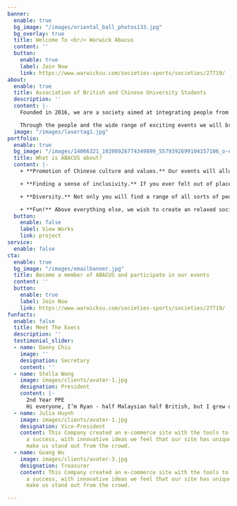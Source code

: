 ```yaml
---
banner:
  enable: true
  bg_image: "/images/oriental_ball_photos133.jpg"
  bg_overlay: true
  title: Welcome To <br/> Warwick Abacus
  content: ''
  button:
    enable: true
    label: Join Now
    link: https://www.warwicksu.com/societies-sports/societies/27719/
about:
  enable: true
  title: Association of British and Chinese University Students
  description: ''
  content: |-
    Founded in 2016, we are a society aimed at integrating people from all backgrounds sharing a common interest in Chinese and Asian culture. We do this through organising a variety of enjoyable events throughout the year. Dim Sum, bowling, Hot Pot and karaoke are some of the examples of events we have organised in the past. We hope to play a pivotal role in eliminating any barriers and misconceptions perceived to exist between student communities from different cultures and origins.

    Through the people and the wide range of exciting events we will bring you throughout the year, we hope you will have a happy and unforgettable university experience and establish lifelong friendships. Therefore, what have you got to lose? Come to have fun and meet new people at our next event!
  image: "/images/lasertag1.jpg"
portfolio:
  enable: true
  bg_image: "/images/14066321_10206926774349899_5579392699104157106_o-e1571562526696.jpg"
  title: What is ABACUS about?
  content: |-
    + **Promotion of Chinese culture and values.** Our events will allow you to experience this age old culture rich of unique fascinating traditions.

    + **Finding a sense of inclusivity.** If you ever felt out of place, you may just be able to find like-minded people who will understand you. We are a close community and we try to accommodate everyone with common interests. You will likely build bonds for life and create a home away from home!

    + **Diversity.** Not only you will find a range of all sorts of people with incredible international mindsets, yet woven together through the influence of a Chinese background. Nevertheless, we can also cater anyone with even the mildest interests in Chinese culture.

    + **Fun!** Above everything else, we wish to create an relaxed social environment for everyone to create cheerful memories and ever lasting relationships in the society.
  button:
    enable: false
    label: View Works
    link: project
service:
  enable: false
cta:
  enable: true
  bg_image: "/images/emailbanner.jpg"
  title: Become a member of ABACUS and participate in our events
  content: ''
  button:
    enable: true
    label: Join Now
    link: https://www.warwicksu.com/societies-sports/societies/27719/
funfacts:
  enable: false
  title: Meet The Execs
  description: ''
  testimonial_slider:
  - name: Danny Chiu
    image: ''
    designation: Secretary
    content: ''
  - name: Stella Wong
    image: images/clients/avater-1.jpg
    designation: President
    content: |-
      2nd Year PPE
      Hi everyone, I’m Ryan - half Malaysian half British, but I grew up in Hong Kong. I'm excited to be your president for next year and I’ll do my best to make the society fun and inclusive! I love photography and will never say no to food (rip my budget). Also, my flush is definitely the worst. Looking forward to meeting everyone!
  - name: Julia Huynh
    image: images/clients/avater-1.jpg
    designation: Vice-President
    content: This Company created an e-commerce site with the tools to make our business
      a success, with innovative ideas we feel that our site has unique elements that
      make us stand out from the crowd.
  - name: Guang Wu
    image: images/clients/avater-3.jpg
    designation: Treasurer
    content: This Company created an e-commerce site with the tools to make our business
      a success, with innovative ideas we feel that our site has unique elements that
      make us stand out from the crowd.

---
```

